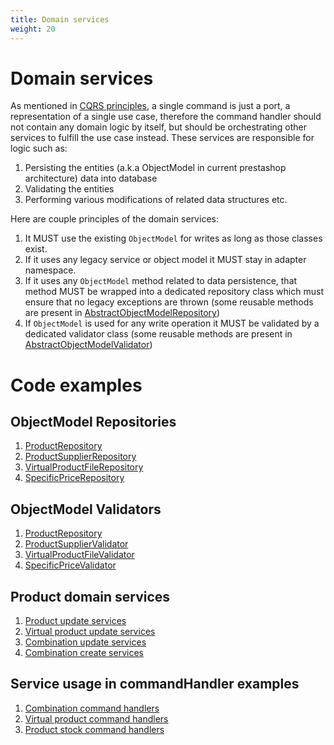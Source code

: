 ```yaml
---
title: Domain services
weight: 20
---
```


# Domain services

As mentioned in [CQRS principles](cqrs.md), a single command is just a port, a representation of a single use case, therefore the command handler should not contain any domain logic by itself, but should be orchestrating other services to fulfill the use case instead.
These services are responsible for logic such as:
1. Persisting the entities (a.k.a ObjectModel in current prestashop architecture) data into database
2. Validating the entities
3. Performing various modifications of related data structures etc.

Here are couple principles of the domain services: 
1. It MUST use the existing `ObjectModel` for writes as long as those classes exist.
2. If it uses any legacy service or object model it MUST stay in adapter namespace.
3. If it uses any `ObjectModel` method related to data persistence, that method MUST be wrapped into a dedicated repository class which must ensure that no legacy exceptions are thrown (some reusable methods are present in [AbstractObjectModelRepository](https://github.com/PrestaShop/PrestaShop/blob/develop/src/Adapter/AbstractObjectModelRepository.php))
4. If `ObjectModel` is used for any write operation it MUST be validated by a dedicated validator class (some reusable methods are present in [AbstractObjectModelValidator](https://github.com/PrestaShop/PrestaShop/blob/develop/src/Adapter/AbstractObjectModelValidator.php))

# Code examples

## ObjectModel Repositories

1. [ProductRepository](https://github.com/PrestaShop/PrestaShop/blob/develop/src/Adapter/Product/Repository/ProductRepository.php)
2. [ProductSupplierRepository](https://github.com/PrestaShop/PrestaShop/blob/develop/src/Adapter/Product/Repository/ProductSupplierRepository.php)
3. [VirtualProductFileRepository](https://github.com/PrestaShop/PrestaShop/blob/develop/src/Adapter/Product/VirtualProduct/Repository/VirtualProductFileRepository.php)
4. [SpecificPriceRepository](https://github.com/PrestaShop/PrestaShop/blob/develop/src/Adapter/Product/SpecificPrice/Repository/SpecificPriceRepository.php)
   
## ObjectModel Validators
1. [ProductRepository](https://github.com/PrestaShop/PrestaShop/blob/develop/src/Adapter/Product/Validate/ProductValidator.php)
2. [ProductSupplierValidator](https://github.com/PrestaShop/PrestaShop/blob/develop/src/Adapter/Product/Validate/ProductSupplierValidator.php)
2. [VirtualProductFileValidator](https://github.com/PrestaShop/PrestaShop/blob/develop/src/Adapter/Product/VirtualProduct/Validate/VirtualProductFileValidator.php)
3. [SpecificPriceValidator](https://github.com/PrestaShop/PrestaShop/blob/develop/src/Adapter/Product/SpecificPrice/Validate/SpecificPriceValidator.php)

## Product domain services
1. [Product update services](https://github.com/PrestaShop/PrestaShop/tree/develop/src/Adapter/Product/Update)
2. [Virtual product update services](https://github.com/PrestaShop/PrestaShop/blob/develop/src/Adapter/Product/VirtualProduct/Update)
2. [Combination update services](https://github.com/PrestaShop/PrestaShop/blob/develop/src/Adapter/Product/Combination/Update)
2. [Combination create services](https://github.com/PrestaShop/PrestaShop/blob/develop/src/Adapter/Product/Combination/Create)

## Service usage in commandHandler examples
1. [Combination command handlers](https://github.com/PrestaShop/PrestaShop/tree/develop/src/Adapter/Product/Combination/CommandHandler)
2. [Virtual product command handlers](https://github.com/PrestaShop/PrestaShop/tree/develop/src/Adapter/Product/VirtualProduct/CommandHandler)
2. [Product stock command handlers](https://github.com/PrestaShop/PrestaShop/tree/develop/src/Adapter/Product/Stock/CommandHandler)
